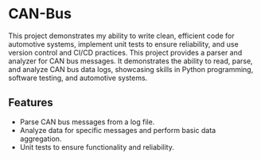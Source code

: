 # CAN-Bus
This project demonstrates my ability to write clean, efficient code for automotive systems, implement unit tests to ensure reliability, and use version control and CI/CD practices.
This project provides a parser and analyzer for CAN bus messages. It demonstrates the ability to read, parse, and analyze CAN bus data logs, showcasing skills in Python programming, software testing, and automotive systems.

## Features
- Parse CAN bus messages from a log file.
- Analyze data for specific messages and perform basic data aggregation.
- Unit tests to ensure functionality and reliability.


